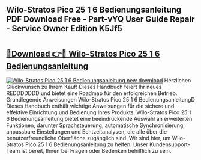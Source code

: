 ## Wilo-Stratos Pico 25 1 6 Bedienungsanleitung PDF Download Free - Part-vYQ User Guide Repair - Service Owner Edition K5Jf5

# <h2><a href="http://df52ibz.blite.top/?on=Wilo-Stratos+Pico+25+1+6+Bedienungsanleitung">🔗Download 👉🔴 Wilo-Stratos Pico 25 1 6 Bedienungsanleitung</a></h2>

[![Wilo-Stratos Pico 25 1 6 Bedienungsanleitung new download](https://i.imgur.com/lujVjoI.png)](http://df52ibz.blite.top/?on=Wilo-Stratos+Pico+25+1+6+Bedienungsanleitung)
Herzlichen Glückwunsch zu Ihrem Kauf! Dieses Handbuch feiert Ihr neues REDDDDDDD und bietet eine Roadmap für den erfolgreichen Betrieb. Grundlegende Anweisungen Wilo-Stratos Pico 25 1 6 BedienungsanleitungD Dieses Handbuch enthält wichtige Anweisungen für die sichere und effektive Einrichtung und Bedienung Ihres Produkts. Wilo-Stratos Pico 25 1 6 Bedienungsanleitung bietet eine beeindruckende Auswahl an erweiterten Funktionen, darunter Sprachsteuerung, automatische Synchronisierung, anpassbare Einstellungen und Echtzeitanalysen, die alle über die benutzerfreundliche Oberfläche zugänglich sind. Wir sind hier, um Wilo-Stratos Pico 25 1 6 Bedienungsanleitung zu helfen. Unser Kundensupport-Team ist bereit, Ihnen bei Fragen oder Bedenken behilflich zu sein.
